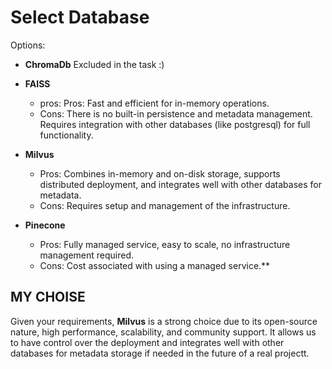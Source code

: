 # Select Database


Options:

* **ChromaDb**
    Excluded in the task :)

* **FAISS**
    * pros: Pros: Fast and efficient for in-memory operations.
    * Cons: There is no built-in persistence and metadata management. Requires integration with other databases (like postgresql) for full functionality.
* **Milvus**
    * Pros: Combines in-memory and on-disk storage, supports distributed deployment, and integrates well with other databases for metadata.
    * Cons: Requires setup and management of the infrastructure.
* **Pinecone**
    * Pros: Fully managed service, easy to scale, no infrastructure management required.
    * Cons: Cost associated with using a managed service.**

## MY CHOISE

Given your requirements, **Milvus** is a strong choice due to its open-source nature, high performance, scalability, and community support. It allows us to have control over the deployment and integrates well with other databases for metadata storage if needed in the future of a real projectt.